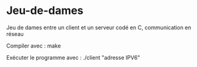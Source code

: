 # Jeu-de-dames
Jeu de dames entre un client et un serveur codé en C, communication en réseau

Compiler avec : 
make

Exécuter le programme avec : 
./client "adresse IPV6"